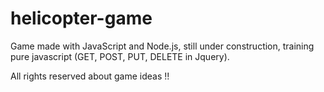 # helicopter-game
Game made with JavaScript and Node.js, still under construction, training pure javascript (GET, POST, PUT, DELETE in Jquery).

All rights reserved about game ideas !!
